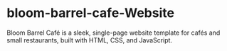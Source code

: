 # bloom-barrel-cafe-Website
Bloom Barrel Café is a sleek, single-page website template for cafés and small restaurants, built with HTML, CSS, and JavaScript. 
